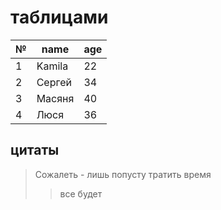 # таблицами
№| name| age
-|----|---
1|Kamila|22
2|Сергей|34
3|Масяня|40
4|Люся|36

## цитаты
> Сожалеть - лишь попусту тратить время
>> все будет
